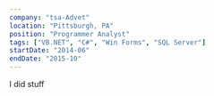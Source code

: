 ```yaml
---
company: "tsa-Advet"
location: "Pittsburgh, PA"
position: "Programmer Analyst"
tags: ["VB.NET", "C#", "Win Forms", "SQL Server"]
startDate: "2014-06"
endDate: "2015-10"
---
```


I did stuff
